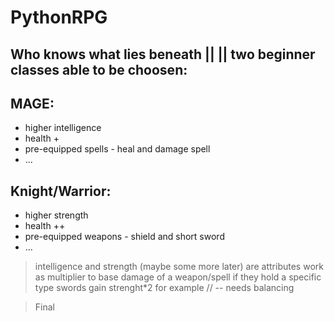 # PythonRPG
Who knows what lies beneath ||
|| two beginner classes able to be choosen:
---
## MAGE:
 - higher intelligence
 - health +
 - pre-equipped spells - heal and damage spell
 - ...
## Knight/Warrior:
 - higher strength
 - health ++
 - pre-equipped weapons - shield and short sword
 - ...

> intelligence and strength (maybe some more later) are attributes
> work as multiplier to base damage of a weapon/spell if they hold a specific type
> swords gain strenght*2 for example // -- needs balancing

> Final
